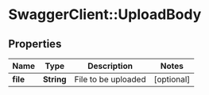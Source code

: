 # SwaggerClient::UploadBody

## Properties
Name | Type | Description | Notes
------------ | ------------- | ------------- | -------------
**file** | **String** | File to be uploaded | [optional] 

